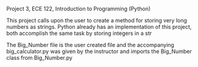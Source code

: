 Project 3, ECE 122, Introduction to Programming (Python)

This project calls upon the user to create a method for storing very long numbers as strings. Python already has an implementation of this project, both accomplish the same task by storing integers in a str

The Big_Number file is the user created file and the accompanying big_calculator.py was given by the instructor and imports the Big_Number class from Big_Number.py
